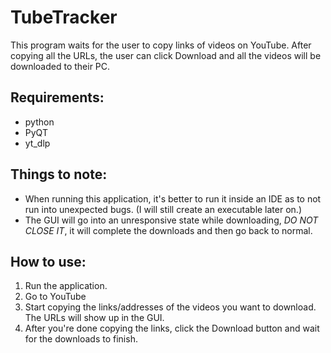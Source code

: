 # TubeTracker
This program waits for the user to copy links of videos on YouTube. After copying all the URLs, the user can click Download and all the videos will be downloaded to their PC.
## Requirements:
- python
- PyQT
- yt_dlp

## Things to note:
- When running this application, it's better to run it inside an IDE as to not run into unexpected bugs. (I will still create an executable later on.)
- The GUI will go into an unresponsive state while downloading, *DO NOT CLOSE IT*, it will complete the downloads and then go back to normal.

## How to use:
1. Run the application.
2. Go to YouTube
3. Start copying the links/addresses of the videos you want to download. The URLs will show up in the GUI.
4. After you're done copying the links, click the Download button and wait for the downloads to finish.